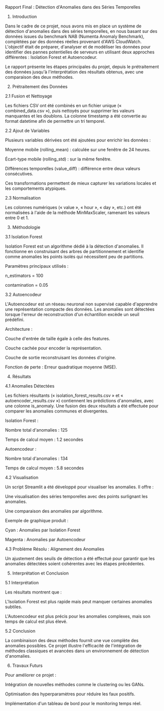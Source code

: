 Rapport Final : Détection d'Anomalies dans des Séries Temporelles

1.  Introduction

Dans le cadre de ce projet, nous avons mis en place un système de
détection d'anomalies dans des séries temporelles, en nous basant sur
des données issues du benchmark NAB (Numenta Anomaly Benchmark),
complétées par des données réelles provenant d'AWS CloudWatch.
L'objectif était de préparer, d'analyser et de modéliser les données
pour identifier des pannes potentielles de serveurs en utilisant deux
approches différentes : Isolation Forest et Autoencodeur.

Le rapport présente les étapes principales du projet, depuis le
prétraitement des données jusqu'à l'interprétation des résultats
obtenus, avec une comparaison des deux méthodes.

2.  Prétraitement des Données

2.1 Fusion et Nettoyage

Les fichiers CSV ont été combinés en un fichier unique («
combined_data.csv »), puis nettoyés pour supprimer les valeurs
manquantes et les doublons. La colonne timestamp a été convertie au
format datetime afin de permettre un tri temporel.

2.2 Ajout de Variables

Plusieurs variables dérivées ont été ajoutées pour enrichir les données
:

Moyenne mobile (rolling_mean) : calculée sur une fenêtre de 24 heures.

Écart-type mobile (rolling_std) : sur la même fenêtre.

Différences temporelles (value_diff) : différence entre deux valeurs
consécutives.

Ces transformations permettent de mieux capturer les variations locales
et les comportements atypiques.

2.3 Normalisation

Les colonnes numériques (« value », « hour », « day », etc.) ont été
normalisées à l'aide de la méthode MinMaxScaler, ramenant les valeurs
entre 0 et 1.

3.  Méthodologie

3.1 Isolation Forest

Isolation Forest est un algorithme dédié à la détection d'anomalies. Il
fonctionne en construisant des arbres de partitionnement et identifie
comme anomalies les points isolés qui nécessitent peu de partitions.

Paramètres principaux utilisés :

n_estimators = 100

contamination = 0.05

3.2 Autoencodeur

L'Autoencodeur est un réseau neuronal non supervisé capable d'apprendre
une représentation compacte des données. Les anomalies sont détectées
lorsque l'erreur de reconstruction d'un échantillon excède un seuil
prédéfini.

Architecture :

Couche d'entrée de taille égale à celle des features.

Couche cachée pour encoder la représentation.

Couche de sortie reconstruisant les données d'origine.

Fonction de perte : Erreur quadratique moyenne (MSE).

4.  Résultats

4.1 Anomalies Détectées

Les fichiers résultants (« isolation_forest_results.csv » et «
autoencoder_results.csv ») contiennent les prédictions d'anomalies, avec
une colonne is_anomaly. Une fusion des deux résultats a été effectuée
pour comparer les anomalies communes et divergentes.

Isolation Forest :

Nombre total d'anomalies : 125

Temps de calcul moyen : 1.2 secondes

Autoencodeur :

Nombre total d'anomalies : 134

Temps de calcul moyen : 5.8 secondes

4.2 Visualisation

Un script Streamlit a été développé pour visualiser les anomalies. Il
offre :

Une visualisation des séries temporelles avec des points surlignant les
anomalies.

Une comparaison des anomalies par algorithme.

Exemple de graphique produit :

Cyan : Anomalies par Isolation Forest

Magenta : Anomalies par Autoencodeur

4.3 Problème Résolu : Alignement des Anomalies

Un ajustement des seuils de détection a été effectué pour garantir que
les anomalies détectées soient cohérentes avec les étapes précédentes.

5.  Interprétation et Conclusion

5.1 Interprétation

Les résultats montrent que :

L'Isolation Forest est plus rapide mais peut manquer certaines anomalies
subtiles.

L'Autoencodeur est plus précis pour les anomalies complexes, mais son
temps de calcul est plus élevé.

5.2 Conclusion

La combinaison des deux méthodes fournit une vue complète des anomalies
possibles. Ce projet illustre l'efficacité de l'intégration de méthodes
classiques et avancées dans un environnement de détection d'anomalies.

6.  Travaux Futurs

Pour améliorer ce projet :

Intégration de nouvelles méthodes comme le clustering ou les GANs.

Optimisation des hyperparamètres pour réduire les faux positifs.

Implémentation d'un tableau de bord pour le monitoring temps réel.
